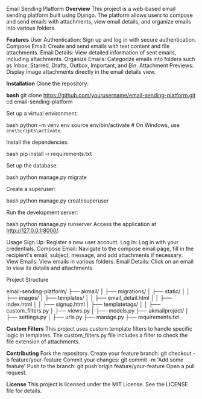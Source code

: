 Email Sending Platform
**Overview**
This project is a web-based email sending platform built using Django. The platform allows users to compose and send emails with attachments, view email details, and organize emails into various folders.

**Features**
User Authentication: Sign up and log in with secure authentication.
Compose Email: Create and send emails with text content and file attachments.
Email Details: View detailed information of sent emails, including attachments.
Organize Emails: Categorize emails into folders such as Inbox, Starred, Drafts, Outbox, Important, and Bin.
Attachment Previews: Display image attachments directly in the email details view.

**Installation**
Clone the repository:

**bash**
git clone https://github.com/yourusername/email-sending-platform.git
cd email-sending-platform

Set up a virtual environment:

bash
python -m venv env
source env/bin/activate  # On Windows, use `env\Scripts\activate`

Install the dependencies:

bash
pip install -r requirements.txt

Set up the database:

bash
python manage.py migrate

Create a superuser:

bash
python manage.py createsuperuser

Run the development server:

bash
python manage.py runserver
Access the application at http://127.0.0.1:8000/.

Usage
Sign Up: Register a new user account.
Log In: Log in with your credentials.
Compose Email: Navigate to the compose email page, fill in the recipient's email, subject, message, and add attachments if necessary.
View Emails: View emails in various folders.
Email Details: Click on an email to view its details and attachments.

Project Structure

email-sending-platform/
├── akmail/
│   ├── migrations/
│   ├── static/
│   │   ├── images/
│   ├── templates/
│   │   ├── email_detail.html
│   │   ├── index.html
│   │   ├── signup.html
│   ├── templatetags/
│   │   ├── custom_filters.py
│   ├── views.py
│   ├── models.py
├── akmailproject/
│   ├── settings.py
│   ├── urls.py
├── manage.py
├── requirements.txt

**Custom Filters**
This project uses custom template filters to handle specific logic in templates. The custom_filters.py file includes a filter to check the file extension of attachments.

**Contributing**
Fork the repository.
Create your feature branch: git checkout -b feature/your-feature
Commit your changes: git commit -m 'Add some feature'
Push to the branch: git push origin feature/your-feature
Open a pull request.

**License**
This project is licensed under the MIT License. See the LICENSE file for details.
